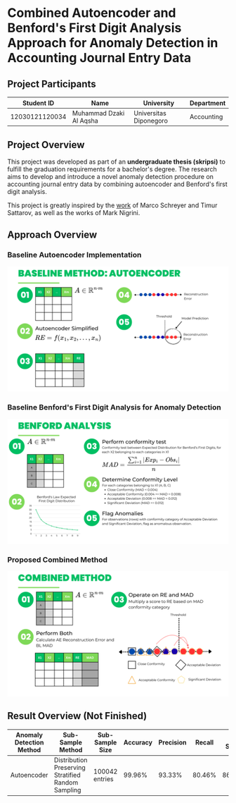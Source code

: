 # Combined Autoencoder and Benford's First Digit Analysis Approach for Anomaly Detection in Accounting Journal Entry Data

## Project Participants
| Student ID     | Name                     | University                         | Department |
|----------------|--------------------------|------------------------------------|------------|
| 12030121120034 | Muhammad Dzaki Al Aqsha  | Universitas Diponegoro             | Accounting |

## Project Overview
This project was developed as part of an **undergraduate thesis (skripsi)** to fulfill the graduation requirements for a bachelor's degree. The research aims to develop and introduce a novel anomaly detection procedure on accounting journal entry data by combining autoencoder and Benford's first digit analysis.

This project is greatly inspired by the [work](https://github.com/GitiHubi/deepAI) of Marco Schreyer and Timur Sattarov, as well as the works of Mark Nigrini.

## Approach Overview
### Baseline Autoencoder Implementation
![Baseline Implementation](images/Skripsi_Viz_1.png)

### Baseline Benford's First Digit Analysis for Anomaly Detection
![Baseline Implementation](images/Skripsi_Viz_2.png)

### Proposed Combined Method
![Proposed Method](images/Skripsi_Viz_3.png)

## Result Overview (Not Finished)
| Anomaly Detection Method | Sub-Sample Method | Sub-Sample Size | Accuracy | Precision | Recall | F1-Score |
| ------------------------ | ----------------- | --------------- | ----------- | ----------- | ----------- | ----------- |
| Autoencoder              | Distribution Preserving Stratified Random Sampling | 100042 entries | 99.96% | 93.33% | 80.46% | 86.42% |
